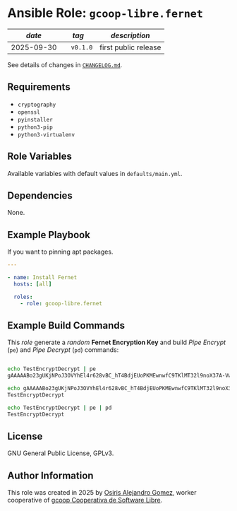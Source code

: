 # Ansible Role: `gcoop-libre.fernet`

| _date_     | _tag_      | _description_        |
|------------|------------|----------------------|
| 2025-09-30 | `  v0.1.0` | first public release |

See details of changes in [`CHANGELOG.md`](CHANGELOG.md).

## Requirements

- `cryptography`
- `openssl`
- `pyinstaller`
- `python3-pip`
- `python3-virtualenv`

## Role Variables

Available variables with default values in `defaults/main.yml`.

## Dependencies

None.

## Example Playbook

If you want to pinning apt packages.

```yaml
---

- name: Install Fernet
  hosts: [all]

  roles:
    - role: gcoop-libre.fernet
```

## Example Build Commands

This _role_ generate a _random_ **Fernet Encryption Key** and build
_Pipe Encrypt_ (`pe`) and _Pipe Decrypt_ (`pd`) commands:


```bash

echo TestEncryptDecrypt | pe
gAAAAABo23gUKjNPoJ3OVYhEl4r628vBC_hT4BdjEUoPKMEwnwfC9TKlMT32l9noX37A-VweaOgzVMl2SCMGy2oaPcmARsxjcFy3plgMYFNdJu1KTWRAI30=

echo gAAAAABo23gUKjNPoJ3OVYhEl4r628vBC_hT4BdjEUoPKMEwnwfC9TKlMT32l9noX37A-VweaOgzVMl2SCMGy2oaPcmARsxjcFy3plgMYFNdJu1KTWRAI30= | pd
TestEncryptDecrypt

echo TestEncryptDecrypt | pe | pd
TestEncryptDecrypt

```

## License

GNU General Public License, GPLv3.

## Author Information

This role was created in 2025 by
 [Osiris Alejandro Gomez](https://osiux.com/), worker cooperative of
 [gcoop Cooperativa de Software Libre](https://www.gcoop.coop/).
